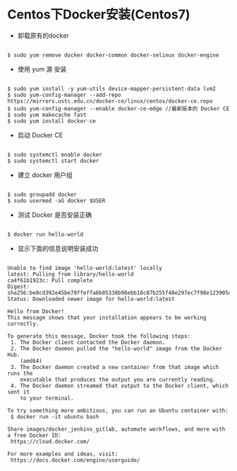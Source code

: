 # Centos下Docker安装(Centos7)


* 卸载原有的docker  
<pre><code>
$ sudo yum remove docker docker-common docker-selinux docker-engine 
</code></pre>
* 使用 yum 源 安装
<pre><code>
$ sudo yum install -y yum-utils device-mapper-persistent-data lvm2
$ sudo yum-config-manager --add-repo https://mirrors.ustc.edu.cn/docker-ce/linux/centos/docker-ce.repo
$ sudo yum-config-manager --enable docker-ce-edge //最新版本的 Docker CE
$ sudo yum makecache fast
$ sudo yum install docker-ce
</code></pre>
* 启动 Docker CE
<pre><code>
$ sudo systemctl enable docker
$ sudo systemctl start docker
</code></pre>
* 建立 docker 用户组
<pre><code>
$ sudo groupadd docker
$ sudo usermod -aG docker $USER
</code></pre>
* 测试 Docker 是否安装正确
<pre><code>
$ docker run hello-world
</code></pre>
* 显示下面的信息说明安装成功
<pre><code>
Unable to find image 'hello-world:latest' locally
latest: Pulling from library/hello-world
ca4f61b1923c: Pull complete 
Digest: sha256:be0cd392e45be79ffeffa6b05338b98ebb16c87b255f48e297ec7f98e123905c
Status: Downloaded newer image for hello-world:latest

Hello from Docker!
This message shows that your installation appears to be working correctly.

To generate this message, Docker took the following steps:
 1. The Docker client contacted the Docker daemon.
 2. The Docker daemon pulled the "hello-world" image from the Docker Hub.
    (amd64)
 3. The Docker daemon created a new container from that image which runs the
    executable that produces the output you are currently reading.
 4. The Docker daemon streamed that output to the Docker client, which sent it
    to your terminal.

To try something more ambitious, you can run an Ubuntu container with:
 $ docker run -it ubuntu bash

Share images/docker_jenkins_gitlab, automate workflows, and more with a free Docker ID:
 https://cloud.docker.com/

For more examples and ideas, visit:
 https://docs.docker.com/engine/userguide/
</code></pre>
